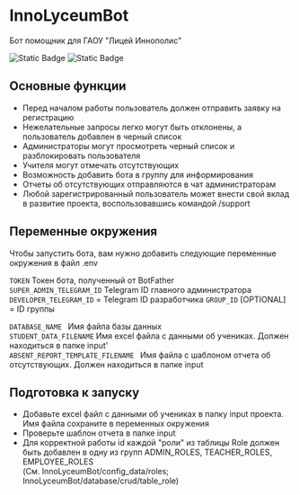 # InnoLyceumBot

Бот помощник для ГАОУ "Лицей Иннополис"

![Static Badge](https://img.shields.io/badge/release-v0.3.1-blue)
![Static Badge](https://img.shields.io/badge/python-3.11-blue)

## Основные функции
- Перед началом работы пользователь должен отправить заявку на регистрацию
- Нежелательные запросы легко могут быть отклонены, а пользователь добавлен в черный список
- Администраторы могут просмотреть черный список и разблокировать пользователя
- Учителя могут отмечать отсутствующих
- Возможность добавить бота в группу для информирования
- Отчеты об отсутствующих отправляются в чат администраторам
- Любой зарегистрированный пользователь может внести свой вклад в развитие проекта, воспользовавшись командой /support

## Переменные окружения

Чтобы запустить бота, вам нужно добавить следующие переменные окружения в файл .env

`TOKEN` Токен бота, полученный от BotFather  
`SUPER_ADMIN_TELEGRAM_ID` Telegram ID главного администратора
`DEVELOPER_TELEGRAM_ID` = Telegram ID разработчика
`GROUP_ID` [OPTIONAL] = ID группы

`DATABASE_NAME ` Имя файла базы данных  
`STUDENT_DATA_FILENAME` Имя excel файла с данными об учениках. Должен находиться в папке input'  
`ABSENT_REPORT_TEMPLATE_FILENAME ` Имя файла с шаблоном отчета об отсутствующих. Должен находиться в папке input

## Подготовка к запуску

- Добавьте excel файл с данными об учениках в папку input проекта. Имя файла сохраните
  в переменных окружения
- Проверьте шаблон отчета в папке input
- Для корректной работы id каждой "роли" из таблицы Role должен быть добавлен в одну из групп ADMIN_ROLES,
  TEACHER_ROLES, EMPLOYEE_ROLES  
(См. InnoLyceumBot/config_data/roles; InnoLyceumBot/database/crud/table_role)